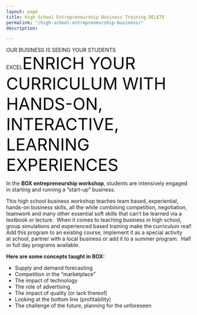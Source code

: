 ```yaml
---
layout: page
title: High School Entrepreneurship Business Training DELETE
permalink: "/high-school-entrepreneurship-business/"
description: 

---
```

OUR BUSINESS IS SEEING YOUR STUDENTS EXCEL<span style="color: #000; font-size: 45px;">ENRICH YOUR CURRICULUM WITH HANDS-ON,
INTERACTIVE, LEARNING EXPERIENCES</span>
<p style="text-align: left;">In the <strong>BOX entrepreneurship workshop</strong>, students are intensively engaged in starting and running a “start-up” business.</p>
<p style="text-align: left;">This high school business workshop teaches team based, experiential, hands-on business skills, all the while combining competition, negotiation, teamwork and many other essential soft skills that can’t be learned via a textbook or lecture.  When it comes to teaching business in high school, group simulations and experienced based training make the curriculum real! Add this program to an existing course, implement it as a special activity at school, partner with a local business or add it to a summer program.  Half or full day programs available.</p>
<p style="text-align: left;"><strong>Here are some concepts taught in BOX:</strong></p>

<ul>
 	<li style="text-align: left;">Supply and demand forecasting</li>
 	<li style="text-align: left;">Competition in the “marketplace”</li>
 	<li style="text-align: left;">The impact of technology</li>
 	<li style="text-align: left;">The role of advertising</li>
 	<li style="text-align: left;">The impact of quality (or lack thereof)</li>
 	<li style="text-align: left;">Looking at the bottom line (profitability)</li>
 	<li style="text-align: left;">The challenge of the future, planning for the unforeseen</li>
</ul>
<style>div.wpforms-container-full .wpforms-form input, div.wpforms-container-full .wpforms-form button, div.wpforms-container-full .wpforms-form .wpforms-page-button{background:#000!important;}</style>